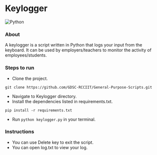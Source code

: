# Keylogger
![Python](http://ForTheBadge.com/images/badges/made-with-python.svg)

### About
A keylogger is a script written in Python that logs your input from the keyboard. It can be used by employers/teachers to monitor the activity of employees/students.

### Steps to run

- Clone the project.
```
git clone https://github.com/GDSC-RCCIIT/General-Purpose-Scripts.git
```
- Navigate to Keylogger directory.
- Install the dependencies listed in requirements.txt.

```
pip install -r requirements.txt
```

- Run `python keylogger.py` in your terminal. 


### Instructions

- You can use Delete key to exit the script. 
- You can open log.txt to view your log.

